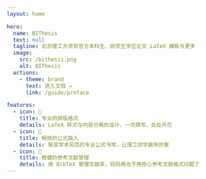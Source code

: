 ```yaml
---
layout: home

hero:
  name: BIThesis
  text: null
  tagline: 北京理工大学非官方本科生、研究生学位论文 LaTeX 模板与更多
  image:
    src: /bithesis.png
    alt: BIThesis
  actions:
    - theme: brand
      text: 进入文档 →
      link: /guide/preface

features:
  - icon: 📝
    title: 专业的排版格式
    details: LaTeX 样式与内容分离的设计，一次撰写、处处开花
  - icon: 🔣
    title: 畅快的公式插入
    details: 极具学术风范的专业公式书写，让理工同学直呼厉害
  - icon: 🚀
    title: 稳健的参考文献管理
    details: 用 BibTeX 管理文献库，妈妈再也不用担心参考文献格式问题了
---
```


<style>
:root {
  --vp-home-hero-name-color: transparent;
  --vp-home-hero-name-background: -webkit-linear-gradient(120deg, #3d80fe, #81d112);
}
</style>
